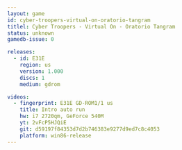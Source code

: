 ```yaml
---
layout: game
id: cyber-troopers-virtual-on-oratorio-tangram
titlel: Cyber Troopers - Virtual On - Oratorio Tangram
status: unknown
gamedb-issue: 0

releases:
  - id: E31E
    region: us
    version: 1.000
    discs: 1
    medium: gdrom

videos:
  - fingerprint: E31E GD-ROM1/1 us
    title: Intro auto run
    hw: i7 2720qm, GeForce 540M
    yt: 2vFcP5HJQiE
    git: d59197f84353d7d2b746383e9277d9ed7c8c4053
    platform: win86-release
---
```

